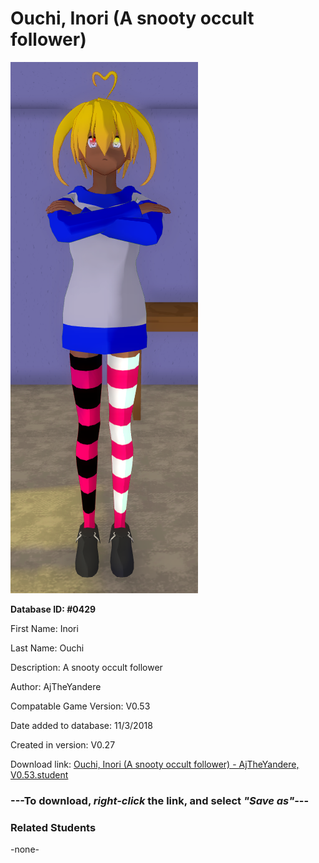 # Ouchi, Inori (A snooty occult follower)

<img src="../../Files/Images/Ouchi, Inori (A snooty occult follower).png" title="Ouchi, Inori (A snooty occult follower) - AjTheYandere, V0.53">

**Database ID: #0429**

First Name: Inori

Last Name: Ouchi

Description: A snooty occult follower

Author: AjTheYandere

Compatable Game Version: V0.53

Date added to database: 11/3/2018

Created in version: V0.27

Download link: <a href="https://raw.githubusercontent.com/Arbiter1223/Daigaku-Gurashi-Custom-Students/master/Files/Student%20Files/Ouchi%2C%20Inori%20(A%20snooty%20occult%20follower)%20-%20AjTheYandere%2C%20V0.53.student">Ouchi, Inori (A snooty occult follower) - AjTheYandere, V0.53.student</a>

### ---**To download, _right-click_ the link, and select _"Save as"_**---

### Related Students

-none-
